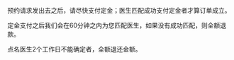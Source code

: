 预约请求发出去之后，请尽快支付定金；医生匹配成功支付定金者才算订单成立。

定金支付之后我们会在60分钟之内为您匹配医生，如果没有成功匹配，则全额退款。

点名医生2个工作日不能确定者，全额退还金额。

